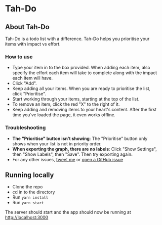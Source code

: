 # Tah-Do

## About Tah-Do
Tah-Do is a todo list with a difference. Tah-Do helps you prioritise your items with impact vs effort.

### How to use
* Type your item in to the box provided. When adding each item, also specify the effort each item will take to complete along with the impact each item will have.
* Click "Add".
* Keep adding all your items. When you are ready to prioritise the list, click "Prioritise".
* Start working through your items, starting at the top of the list.
* To remove an item, click the red "X" to the right of it.
* Keep adding and removing items to your heart's content. After the first time you've loaded the page, it even works offline.

### Troubleshooting
* **The "Prioritise" button isn't showing**: The "Prioritise" button only shows when your list is not in priority order.
* **When exporting the graph, there are no labels**: Click "Show Settings", then "Show Labels", then "Save". Then try exporting again.
* For any other issues, [tweet me](https://twitter.com/OfficialGwynne) or [open a GitHub issue](https://github.com/votemike/todo/issues/new)

## Running locally
* Clone the repo
* cd in to the directory
* Run `yarn install`
* Run `yarn start`

The server should start and the app should now be running at [http://localhost:3000](http://localhost:3000)
